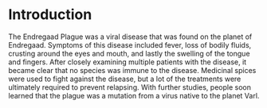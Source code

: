 # Introduction

The Endregaad Plague was a viral disease that was found on the planet of Endregaad.
Symptoms of this disease included fever, loss of bodily fluids, crusting around the eyes and mouth, and lastly the swelling of the tongue and fingers.
After closely examining multiple patients with the disease, it became clear that no species was immune to the disease.
Medicinal spices were used to fight against the disease, but a lot of the treatments were ultimately required to prevent relapsing.
With further studies, people soon learned that the plague was a mutation from a virus native to the planet Varl.
